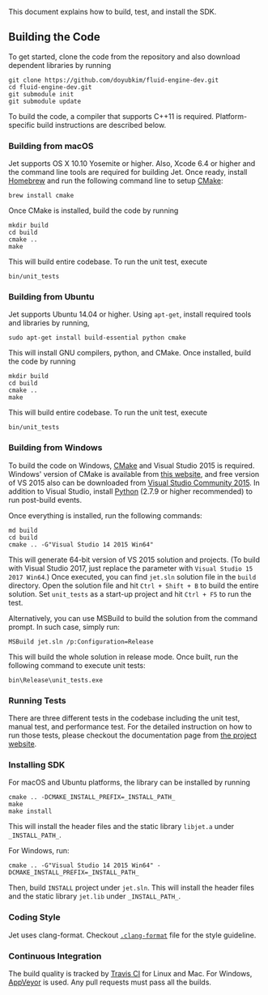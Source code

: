 This document explains how to build, test, and install the SDK.

## Building the Code

To get started, clone the code from the repository and also download dependent libraries by running

```
git clone https://github.com/doyubkim/fluid-engine-dev.git
cd fluid-engine-dev.git
git submodule init
git submodule update
```

To build the code, a compiler that supports C++11 is required. Platform-specific build instructions are described below.

### Building from macOS

Jet supports OS X 10.10 Yosemite or higher. Also, Xcode 6.4 or higher and the command line tools are required for building Jet. Once ready, install [Homebrew](http://brew.sh) and run the following command line to setup [CMake](https://cmake.org/):

```
brew install cmake
```

Once CMake is installed, build the code by running

```
mkdir build
cd build
cmake ..
make
```

This will build entire codebase. To run the unit test, execute

```
bin/unit_tests
```

### Building from Ubuntu

Jet supports Ubuntu 14.04 or higher. Using `apt-get`, install required tools and libraries by running,

```
sudo apt-get install build-essential python cmake
```

This will install GNU compilers, python, and CMake. Once installed, build the code by running

```
mkdir build
cd build
cmake ..
make
```

This will build entire codebase. To run the unit test, execute

```
bin/unit_tests
```

### Building from Windows

To build the code on Windows, [CMake](https://cmake.org/) and Visual Studio 2015 is required. Windows' version of CMake is available from [this website](https://cmake.org/), and free version of VS 2015 also can be downloaded from [Visual Studio Community 2015](https://www.Visualstudio.com/en-us/products/Visual-studio-community-vs.aspx). In addition to Visual Studio, install [Python](https://www.python.org/) (2.7.9 or higher recommended) to run post-build events.

Once everything is installed, run the following commands:

```
md build
cd build
cmake .. -G"Visual Studio 14 2015 Win64"
```

This will generate 64-bit version of VS 2015 solution and projects. (To build with Visual Studio 2017, just replace the parameter with `Visual Studio 15 2017 Win64`.) Once executed, you can find `jet.sln` solution file in the `build` directory. Open the solution file and hit `Ctrl + Shift + B` to build the entire solution. Set `unit_tests` as a start-up project and hit `Ctrl + F5` to run the test.

Alternatively, you can use MSBuild to build the solution from the command prompt. In such case, simply run:

```
MSBuild jet.sln /p:Configuration=Release
```

This will build the whole solution in release mode. Once built, run the following command to execute unit tests:

```
bin\Release\unit_tests.exe
```

### Running Tests

There are three different tests in the codebase including the unit test, manual test, and performance test. For the detailed instruction on how to run those tests, please checkout the documentation page from [the project website](http://doyubkim.github.io/fluid-engine-dev/documentation/).

### Installing SDK

For macOS and Ubuntu platforms, the library can be installed by running

```
cmake .. -DCMAKE_INSTALL_PREFIX=_INSTALL_PATH_
make
make install
```

This will install the header files and the static library `libjet.a` under `_INSTALL_PATH_`.

For Windows, run:

```
cmake .. -G"Visual Studio 14 2015 Win64" -DCMAKE_INSTALL_PREFIX=_INSTALL_PATH_
```

Then, build `INSTALL` project under `jet.sln`. This will install the header files and the static library `jet.lib` under `_INSTALL_PATH_`.

### Coding Style

Jet uses clang-format. Checkout [`.clang-format`](https://github.com/doyubkim/fluid-engine-dev/blob/master/.clang-format) file for the style guideline.

### Continuous Integration

The build quality is tracked by [Travis CI](https://travis-ci.org/doyubkim/fluid-engine-dev) for Linux and Mac. For Windows, [AppVeyor](https://ci.appveyor.com/project/doyubkim/fluid-engine-dev) is used. Any pull requests must pass all the builds.
